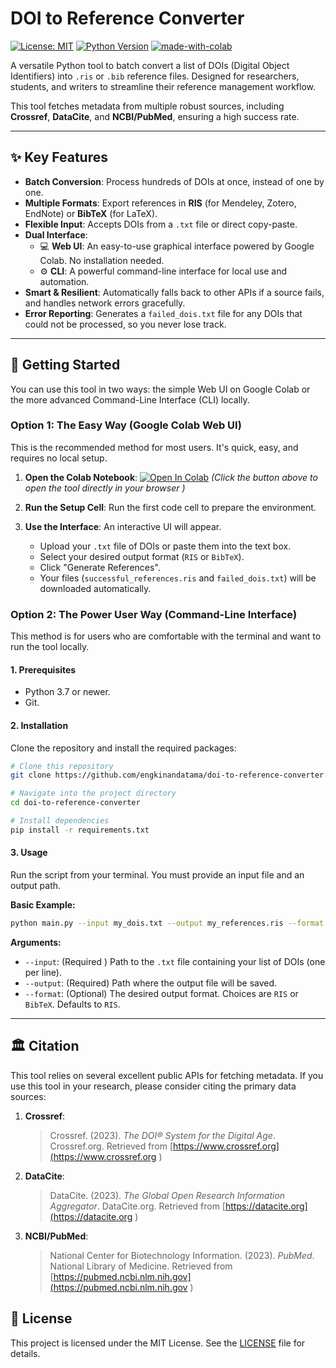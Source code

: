 # DOI to Reference Converter

[![License: MIT](https://img.shields.io/badge/License-MIT-yellow.svg )](https://opensource.org/licenses/MIT )
[![Python Version](https://img.shields.io/badge/python-3.7%2B-blue.svg )](https://www.python.org/downloads/ )
[![made-with-colab](https://colab.research.google.com/assets/colab-badge.svg )](https://colab.research.google.com/github/NAMA_USER_ANDA/doi-to-reference-converter/blob/main/DOI_Converter_Colab.ipynb )

A versatile Python tool to batch convert a list of DOIs (Digital Object Identifiers) into `.ris` or `.bib` reference files. Designed for researchers, students, and writers to streamline their reference management workflow.

This tool fetches metadata from multiple robust sources, including **Crossref**, **DataCite**, and **NCBI/PubMed**, ensuring a high success rate.

---

## ✨ Key Features

- **Batch Conversion**: Process hundreds of DOIs at once, instead of one by one.
- **Multiple Formats**: Export references in **RIS** (for Mendeley, Zotero, EndNote) or **BibTeX** (for LaTeX).
- **Flexible Input**: Accepts DOIs from a `.txt` file or direct copy-paste.
- **Dual Interface**:
  - 💻 **Web UI**: An easy-to-use graphical interface powered by Google Colab. No installation needed.
  - ⚙️ **CLI**: A powerful command-line interface for local use and automation.
- **Smart & Resilient**: Automatically falls back to other APIs if a source fails, and handles network errors gracefully.
- **Error Reporting**: Generates a `failed_dois.txt` file for any DOIs that could not be processed, so you never lose track.

---

## 🚀 Getting Started

You can use this tool in two ways: the simple Web UI on Google Colab or the more advanced Command-Line Interface (CLI) locally.

### Option 1: The Easy Way (Google Colab Web UI)

This is the recommended method for most users. It's quick, easy, and requires no local setup.

1.  **Open the Colab Notebook**:
    <a href="https://colab.research.google.com/github/engkinandatama/doi-to-reference-converter/blob/main/DOI_Converter_Colab.ipynb" target="_blank"><img src="https://colab.research.google.com/assets/colab-badge.svg" alt="Open In Colab"/></a>
    *(Click the button above to open the tool directly in your browser )*

2.  **Run the Setup Cell**: Run the first code cell to prepare the environment.

3.  **Use the Interface**: An interactive UI will appear.
    - Upload your `.txt` file of DOIs or paste them into the text box.
    - Select your desired output format (`RIS` or `BibTeX`).
    - Click "Generate References".
    - Your files (`successful_references.ris` and `failed_dois.txt`) will be downloaded automatically.

### Option 2: The Power User Way (Command-Line Interface)

This method is for users who are comfortable with the terminal and want to run the tool locally.

#### 1. Prerequisites
- Python 3.7 or newer.
- Git.

#### 2. Installation
Clone the repository and install the required packages:
```bash
# Clone this repository
git clone https://github.com/engkinandatama/doi-to-reference-converter.git

# Navigate into the project directory
cd doi-to-reference-converter

# Install dependencies
pip install -r requirements.txt
```

#### 3. Usage
Run the script from your terminal. You must provide an input file and an output path.

**Basic Example:**
```bash
python main.py --input my_dois.txt --output my_references.ris --format RIS
```

**Arguments:**
- `--input`: (Required ) Path to the `.txt` file containing your list of DOIs (one per line).
- `--output`: (Required) Path where the output file will be saved.
- `--format`: (Optional) The desired output format. Choices are `RIS` or `BibTeX`. Defaults to `RIS`.

---

## 🏛️ Citation

This tool relies on several excellent public APIs for fetching metadata. If you use this tool in your research, please consider citing the primary data sources:

1.  **Crossref**:
    > Crossref. (2023). *The DOI® System for the Digital Age*. Crossref.org. Retrieved from [https://www.crossref.org](https://www.crossref.org )

2.  **DataCite**:
    > DataCite. (2023). *The Global Open Research Information Aggregator*. DataCite.org. Retrieved from [https://datacite.org](https://datacite.org )

3.  **NCBI/PubMed**:
    > National Center for Biotechnology Information. (2023). *PubMed*. National Library of Medicine. Retrieved from [https://pubmed.ncbi.nlm.nih.gov](https://pubmed.ncbi.nlm.nih.gov )

## 📜 License

This project is licensed under the MIT License. See the [LICENSE](LICENSE) file for details.
